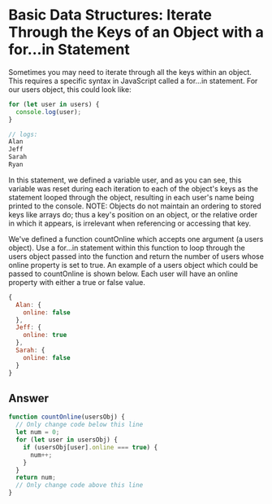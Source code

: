 # Basic Data Structures: Iterate Through the Keys of an Object with a for...in Statement

Sometimes you may need to iterate through all the keys within an object. This requires a specific syntax in JavaScript called a for...in statement. For our users object, this could look like:

```JavaScript
for (let user in users) {
  console.log(user);
}

// logs:
Alan
Jeff
Sarah
Ryan
```

In this statement, we defined a variable user, and as you can see, this variable was reset during each iteration to each of the object's keys as the statement looped through the object, resulting in each user's name being printed to the console. NOTE: Objects do not maintain an ordering to stored keys like arrays do; thus a key's position on an object, or the relative order in which it appears, is irrelevant when referencing or accessing that key.

We've defined a function countOnline which accepts one argument (a users object). Use a for...in statement within this function to loop through the users object passed into the function and return the number of users whose online property is set to true. An example of a users object which could be passed to countOnline is shown below. Each user will have an online property with either a true or false value.

```JavaScript
{
  Alan: {
    online: false
  },
  Jeff: {
    online: true
  },
  Sarah: {
    online: false
  }
}
```

## Answer

```JavaScript
function countOnline(usersObj) {
  // Only change code below this line
  let num = 0;
  for (let user in usersObj) {
    if (usersObj[user].online === true) {
      num++;
    }
  }
  return num;
  // Only change code above this line
}
```